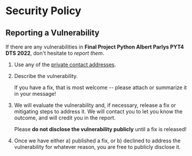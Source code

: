 # Security Policy

## Reporting a Vulnerability

If there are any vulnerabilities in **Final Project Python Albert Parlys PYT4 DTS 2022**, don't hesitate to _report them_.

1. Use any of the [private contact addresses](https://github.com/albertparlys/final-project-python-pyt-4-dts-2022#support).
2. Describe the vulnerability.

   If you have a fix, that is most welcome -- please attach or summarize it in your message!

3. We will evaluate the vulnerability and, if necessary, release a fix or mitigating steps to address it. We will contact you to let you know the outcome, and will credit you in the report.

   Please **do not disclose the vulnerability publicly** until a fix is released!

4. Once we have either a) published a fix, or b) declined to address the vulnerability for whatever reason, you are free to publicly disclose it.
